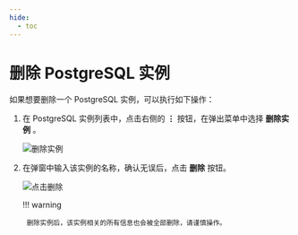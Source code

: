 ```yaml
---
hide:
  - toc
---
```


# 删除 PostgreSQL 实例

如果想要删除一个 PostgreSQL 实例，可以执行如下操作：

1. 在 PostgreSQL 实例列表中，点击右侧的 __⋮__  按钮，在弹出菜单中选择 __删除实例__ 。

    ![删除实例](https://docs.daocloud.io/daocloud-docs-images/docs/middleware/postgresql/images/delete00.png)

2. 在弹窗中输入该实例的名称，确认无误后，点击 __删除__ 按钮。

    ![点击删除](https://docs.daocloud.io/daocloud-docs-images/docs/middleware/postgresql/images/delete01.png)

    !!! warning

        删除实例后，该实例相关的所有信息也会被全部删除，请谨慎操作。
